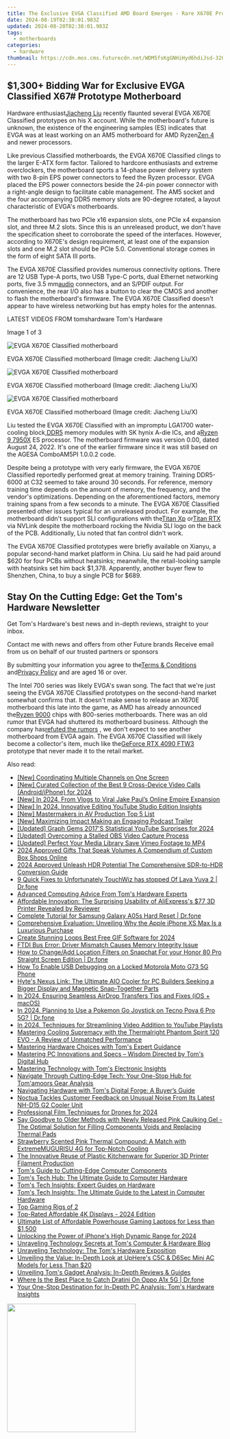 ```yaml
---
title: The Exclusive EVGA Classified AMD Board Emerges - Rare X670E Prototype Goes for Over 1K!
date: 2024-08-19T02:38:01.983Z
updated: 2024-08-20T02:38:01.983Z
tags:
  - motherboards
categories:
  - hardware
thumbnail: https://cdn.mos.cms.futurecdn.net/WDM5fsKgGNHiHyd6hdiJsd-320-80.jpg
---
```


## $1,300+ Bidding War for Exclusive EVGA Classified X67# Prototype Motherboard

Hardware enthusiast[Jiacheng Liu](https://x.com/unnatural%5F%5Flog/status/1797557595160637539) recently flaunted several EVGA X670E Classified prototypes on his X account. While the motherboard's future is unknown, the existence of the engineering samples (ES) indicates that EVGA was at least working on an AM5 motherboard for AMD Ryzen[Zen 4](https://tools.techidaily.com) and newer processors.

 Like previous Classified motherboards, the EVGA X670E Classified clings to the larger E-ATX form factor. Tailored to hardcore enthusiasts and extreme overclockers, the motherboard sports a 14-phase power delivery system with two 8-pin EPS power connectors to feed the Ryzen processor. EVGA placed the EPS power connectors beside the 24-pin power connector with a right-angle design to facilitate cable management. The AM5 socket and the four accompanying DDR5 memory slots are 90-degree rotated, a layout characteristic of EVGA's motherboards.

 The motherboard has two PCIe x16 expansion slots, one PCIe x4 expansion slot, and three M.2 slots. Since this is an unreleased product, we don't have the specification sheet to corroborate the speed of the interfaces. However, according to X670E's design requirement, at least one of the expansion slots and one M.2 slot should be PCIe 5.0\. Conventional storage comes in the form of eight SATA III ports.

 The EVGA X670E Classified provides numerous connectivity options. There are 12 USB Type-A ports, two USB Type-C ports, dual Ethernet networking ports, five 3.5 mm[audio](https://tools.techidaily.com) connectors, and an S/PDIF output. For convenience, the rear I/O also has a button to clear the CMOS and another to flash the motherboard's firmware. The EVGA X670E Classified doesn't appear to have wireless networking but has empty holes for the antennas.

 LATEST VIDEOS FROM tomshardware Tom's Hardware

 Image 1 of 3

![EVGA X670E Classified motherboard](https://vanilla.futurecdn.net/cyclingnews/media/img/missing-image.svg)

 EVGA X670E Classified motherboard  (Image credit: Jiacheng Liu/X)

![EVGA X670E Classified motherboard](https://vanilla.futurecdn.net/cyclingnews/media/img/missing-image.svg)

 EVGA X670E Classified motherboard  (Image credit: Jiacheng Liu/X)

![EVGA X670E Classified motherboard](https://vanilla.futurecdn.net/cyclingnews/media/img/missing-image.svg)

 EVGA X670E Classified motherboard  (Image credit: Jiacheng Liu/X)

 Liu tested the EVGA X670E Classified with an impromptu LGA1700 water-cooling block,[DDR5](https://tools.techidaily.com) memory modules with SK hynix A-die ICs, and a[Ryzen 9 7950X](https://tools.techidaily.com) ES processor. The motherboard firmware was version 0.00, dated August 24, 2022\. It's one of the earlier firmware since it was still based on the AGESA ComboAM5PI 1.0.0.2 code.

 Despite being a prototype with very early firmware, the EVGA X670E Classified reportedly performed great at memory training. Training DDR5-6000 at C32 seemed to take around 30 seconds. For reference, memory training time depends on the amount of memory, the frequency, and the vendor's optimizations. Depending on the aforementioned factors, memory training spans from a few seconds to a minute. The EVGA X670E Classified presented other issues typical for an unreleased product. For example, the motherboard didn't support SLI configurations with the[Titan Xp](https://tools.techidaily.com) or[Titan RTX](https://tools.techidaily.com) via NVLink despite the motherboard rocking the Nvidia SLI logo on the back of the PCB. Additionally, Liu noted that fan control didn't work.

 The EVGA X670E Classified prototypes were briefly available on Xianyu, a popular second-hand market platform in China. Liu said he had paid around $620 for four PCBs without heatsinks; meanwhile, the retail-looking sample with heatsinks set him back $1,378\. Apparently, another buyer flew to Shenzhen, China, to buy a single PCB for $689.

## Stay On the Cutting Edge: Get the Tom's Hardware Newsletter

 Get Tom's Hardware's best news and in-depth reviews, straight to your inbox.

 Contact me with news and offers from other Future brands  Receive email from us on behalf of our trusted partners or sponsors

 By submitting your information you agree to the[Terms & Conditions](https://futureplc.com/terms-conditions/) and[Privacy Policy](https://futureplc.com/privacy-policy/) and are aged 16 or over.

 The Intel 700 series was likely EVGA's swan song. The fact that we're just seeing the EVGA X670E Classified prototypes on the second-hand market somewhat confirms that. It doesn't make sense to release an X670E motherboard this late into the game, as AMD has already announced the[Ryzen 9000](https://tools.techidaily.com) chips with 800-series motherboards. There was an old rumor that EVGA had shuttered its motherboard business. Although the company has[refuted the rumors](https://tools.techidaily.com) , we don't expect to see another motherboard from EVGA again. The EVGA X670E Classified will likely become a collector's item, much like the[GeForce RTX 4090 FTW3](https://tools.techidaily.com) prototype that never made it to the retail market.

<ins class="adsbygoogle"
     style="display:block"
     data-ad-format="autorelaxed"
     data-ad-client="ca-pub-7571918770474297"
     data-ad-slot="1223367746"></ins>



<ins class="adsbygoogle"
     style="display:block"
     data-ad-client="ca-pub-7571918770474297"
     data-ad-slot="8358498916"
     data-ad-format="auto"
     data-full-width-responsive="true"></ins>

<span class="atpl-alsoreadstyle">Also read:</span>
<div><ul>
<li><a href="https://youtube-zero.techidaily.com/oordinating-multiple-channels-on-one-screen/"><u>[New] Coordinating Multiple Channels on One Screen</u></a></li>
<li><a href="https://screen-video-capture.techidaily.com/new-curated-collection-of-the-best-9-cross-device-video-calls-androidiphone-for-2024/"><u>[New] Curated Collection of the Best 9 Cross-Device Video Calls (Android/iPhone) for 2024</u></a></li>
<li><a href="https://eaxpv-info.techidaily.com/new-in-2024-from-vlogs-to-viral-jake-pauls-online-empire-expansion/"><u>[New] In 2024, From Vlogs to Viral  Jake Paul’s Online Empire Expansion</u></a></li>
<li><a href="https://youtube-blog.techidaily.com/n-2024-innovative-editing-youtube-studio-edition-insights/"><u>[New] In 2024, Innovative Editing  YouTube Studio Edition Insights</u></a></li>
<li><a href="https://extra-skills.techidaily.com/new-mastermakers-in-av-production-top-5-list/"><u>[New] Mastermakers in AV Production  Top 5 List</u></a></li>
<li><a href="https://extra-approaches.techidaily.com/new-maximizing-impact-making-an-engaging-podcast-trailer/"><u>[New] Maximizing Impact  Making an Engaging Podcast Trailer</u></a></li>
<li><a href="https://eaxpv-info.techidaily.com/updated-graph-gems-2017s-statistical-youtube-surprises-for-2024/"><u>[Updated] Graph Gems  2017'S Statistical YouTube Surprises for 2024</u></a></li>
<li><a href="https://screen-mirroring-recording.techidaily.com/updated-overcoming-a-stalled-obs-video-capture-process/"><u>[Updated] Overcoming a Stalled OBS Video Capture Process</u></a></li>
<li><a href="https://vimeo-videos.techidaily.com/updated-perfect-your-media-library-save-vimeo-footage-to-mp4/"><u>[Updated] Perfect Your Media Library  Save Vimeo Footage to MP4</u></a></li>
<li><a href="https://some-techniques.techidaily.com/2024-approved-gifts-that-speak-volumes-a-compendium-of-custom-box-shops-online/"><u>2024 Approved  Gifts That Speak Volumes  A Compendium of Custom Box Shops Online</u></a></li>
<li><a href="https://fox-direct.techidaily.com/2024-approved-unleash-hdr-potential-the-comprehensive-sdr-to-hdr-conversion-guide/"><u>2024 Approved  Unleash HDR Potential  The Comprehensive SDR-to-HDR Conversion Guide</u></a></li>
<li><a href="https://howto.techidaily.com/9-quick-fixes-to-unfortunately-touchwiz-has-stopped-of-lava-yuva-2-drfone-by-drfone-fix-android-problems-fix-android-problems/"><u>9 Quick Fixes to Unfortunately TouchWiz has stopped Of Lava Yuva 2 | Dr.fone</u></a></li>
<li><a href="https://hardware-tips.techidaily.com/advanced-computing-advice-from-toms-hardware-experts/"><u>Advanced Computing Advice From Tom's Hardware Experts</u></a></li>
<li><a href="https://hardware-tips.techidaily.com/affordable-innovation-the-surprising-usability-of-aliexpresss-77-3d-printer-revealed-by-reviewer/"><u>Affordable Innovation: The Surprising Usability of AliExpress's $77 3D Printer Revealed by Reviewer</u></a></li>
<li><a href="https://techidaily.com/complete-tutorial-for-samsung-galaxy-a05s-hard-reset-drfone-by-drfone-reset-android-reset-android/"><u>Complete Tutorial for Samsung Galaxy A05s Hard Reset | Dr.fone</u></a></li>
<li><a href="https://buynow-help.techidaily.com/comprehensive-evaluation-unveiling-why-the-apple-iphone-xs-max-is-a-luxurious-purchase/"><u>Comprehensive Evaluation: Unveiling Why the Apple iPhone XS Max Is a Luxurious Purchase</u></a></li>
<li><a href="https://ai-vdieo-software.techidaily.com/create-stunning-loops-best-free-gif-software-for-2024/"><u>Create Stunning Loops Best Free GIF Software for 2024</u></a></li>
<li><a href="https://win-howtos.techidaily.com/ftdi-bus-error-driver-mismatch-causes-memory-integrity-issue/"><u>FTDI Bus Error: Driver Mismatch Causes Memory Integrity Issue</u></a></li>
<li><a href="https://review-topics.techidaily.com/how-to-changeadd-location-filters-on-snapchat-for-your-honor-80-pro-straight-screen-edition-drfone-by-drfone-virtual-android/"><u>How to Change/Add Location Filters on Snapchat For your Honor 80 Pro Straight Screen Edition | Dr.fone</u></a></li>
<li><a href="https://android-unlock.techidaily.com/how-to-enable-usb-debugging-on-a-locked-motorola-moto-g73-5g-phone-by-drfone-android/"><u>How To Enable USB Debugging on a Locked Motorola Moto G73 5G Phone</u></a></li>
<li><a href="https://hardware-tips.techidaily.com/1723175687793-hytes-nexus-link-the-ultimate-aio-cooler-for-pc-builders-seeking-a-bigger-display-and-magnetic-snap-together-parts/"><u>Hyte's Nexus Link: The Ultimate AIO Cooler for PC Builders Seeking a Bigger Display and Magnetic Snap-Together Parts</u></a></li>
<li><a href="https://article-helps.techidaily.com/in-2024-ensuring-seamless-airdrop-transfers-tips-and-fixes-ios-plus-macos/"><u>In 2024, Ensuring Seamless AirDrop Transfers  Tips and Fixes (iOS + macOS)</u></a></li>
<li><a href="https://pokemon-go-android.techidaily.com/in-2024-planning-to-use-a-pokemon-go-joystick-on-tecno-pova-6-pro-5g-drfone-by-drfone-virtual-android/"><u>In 2024, Planning to Use a Pokemon Go Joystick on Tecno Pova 6 Pro 5G? | Dr.fone</u></a></li>
<li><a href="https://some-skills.techidaily.com/in-2024-techniques-for-streamlining-video-addition-to-youtube-playlists/"><u>In 2024, Techniques for Streamlining Video Addition to YouTube Playlists</u></a></li>
<li><a href="https://hardware-tips.techidaily.com/mastering-cooling-supremacy-with-the-thermalright-phantom-spirit-120-evo-a-review-of-unmatched-performance/"><u>Mastering Cooling Supremacy with the Thermalright Phantom Spirit 120 EVO - A Review of Unmatched Performance</u></a></li>
<li><a href="https://hardware-tips.techidaily.com/mastering-hardware-choices-with-toms-expert-guidance/"><u>Mastering Hardware Choices with Tom's Expert Guidance</u></a></li>
<li><a href="https://hardware-tips.techidaily.com/mastering-pc-innovations-and-specs-wisdom-directed-by-toms-digital-hub/"><u>Mastering PC Innovations and Specs – Wisdom Directed by Tom's Digital Hub</u></a></li>
<li><a href="https://hardware-tips.techidaily.com/mastering-technology-with-toms-electronic-insights/"><u>Mastering Technology with Tom's Electronic Insights</u></a></li>
<li><a href="https://hardware-tips.techidaily.com/navigate-through-cutting-edge-tech-your-one-stop-hub-for-tomamoors-gear-analysis/"><u>Navigate Through Cutting-Edge Tech: Your One-Stop Hub for Tom'amoors Gear Analysis</u></a></li>
<li><a href="https://hardware-tips.techidaily.com/navigating-hardware-with-toms-digital-forge-a-buyers-guide/"><u>Navigating Hardware with Tom's Digital Forge: A Buyer’s Guide</u></a></li>
<li><a href="https://hardware-tips.techidaily.com/noctua-tackles-customer-feedback-on-unusual-noise-from-its-latest-nh-d15-g2-cooler-unit/"><u>Noctua Tackles Customer Feedback on Unusual Noise From Its Latest NH-D15 G2 Cooler Unit</u></a></li>
<li><a href="https://extra-support.techidaily.com/professional-film-techniques-for-drones-for-2024/"><u>Professional Film Techniques for Drones for 2024</u></a></li>
<li><a href="https://hardware-tips.techidaily.com/say-goodbye-to-older-methods-with-newly-released-pink-caulking-gel-the-optimal-solution-for-filling-components-voids-and-replacing-thermal-pads/"><u>Say Goodbye to Older Methods with Newly Released Pink Caulking Gel - The Optimal Solution for Filling Components Voids and Replacing Thermal Pads</u></a></li>
<li><a href="https://hardware-tips.techidaily.com/strawberry-scented-pink-thermal-compound-a-match-with-extrememugurisu-4g-for-top-notch-cooling/"><u>Strawberry Scented Pink Thermal Compound: A Match with ExtremeMUGURISU 4G for Top-Notch Cooling</u></a></li>
<li><a href="https://hardware-tips.techidaily.com/the-innovative-reuse-of-plastic-kitchenware-for-superior-3d-printer-filament-production/"><u>The Innovative Reuse of Plastic Kitchenware for Superior 3D Printer Filament Production</u></a></li>
<li><a href="https://hardware-tips.techidaily.com/toms-guide-to-cutting-edge-computer-components/"><u>Tom's Guide to Cutting-Edge Computer Components</u></a></li>
<li><a href="https://hardware-tips.techidaily.com/toms-tech-hub-the-ultimate-guide-to-computer-hardware/"><u>Tom's Tech Hub: The Ultimate Guide to Computer Hardware</u></a></li>
<li><a href="https://hardware-tips.techidaily.com/toms-tech-insights-expert-guides-on-hardware/"><u>Tom's Tech Insights: Expert Guides on Hardware</u></a></li>
<li><a href="https://hardware-tips.techidaily.com/toms-tech-insights-the-ultimate-guide-to-the-latest-in-computer-hardware/"><u>Tom's Tech Insights: The Ultimate Guide to the Latest in Computer Hardware</u></a></li>
<li><a href="https://hardware-tips.techidaily.com/top-gaming-rigs-of-2/"><u>Top Gaming Rigs of 2</u></a></li>
<li><a href="https://hardware-tips.techidaily.com/top-rated-affordable-4k-displays-2024-edition/"><u>Top-Rated Affordable 4K Displays - 2024 Edition</u></a></li>
<li><a href="https://hardware-tips.techidaily.com/ultimate-list-of-affordable-powerhouse-gaming-laptops-for-less-than-1500/"><u>Ultimate List of Affordable Powerhouse Gaming Laptops for Less than $1,500</u></a></li>
<li><a href="https://some-approaches.techidaily.com/unlocking-the-power-of-iphones-high-dynamic-range-for-2024/"><u>Unlocking the Power of iPhone's High Dynamic Range for 2024</u></a></li>
<li><a href="https://hardware-tips.techidaily.com/unraveling-technology-secrets-at-toms-computer-and-hardware-blog/"><u>Unraveling Technology Secrets at Tom's Computer & Hardware Blog</u></a></li>
<li><a href="https://hardware-tips.techidaily.com/unraveling-technology-the-toms-hardware-exposition/"><u>Unraveling Technology: The Tom's Hardware Exposition</u></a></li>
<li><a href="https://hardware-tips.techidaily.com/unveiling-the-value-in-depth-look-at-upheres-c5c-and-d6sec-mini-ac-models-for-less-than-20/"><u>Unveiling the Value: In-Depth Look at UpHere's C5C & D6Sec Mini AC Models for Less Than $20</u></a></li>
<li><a href="https://hardware-tips.techidaily.com/unveiling-toms-gadget-analysis-in-depth-reviews-and-guides/"><u>Unveiling Tom's Gadget Analysis: In-Depth Reviews & Guides</u></a></li>
<li><a href="https://android-pokemon-go.techidaily.com/where-is-the-best-place-to-catch-dratini-on-oppo-a1x-5g-drfone-by-drfone-virtual-android/"><u>Where Is the Best Place to Catch Dratini On Oppo A1x 5G | Dr.fone</u></a></li>
<li><a href="https://hardware-tips.techidaily.com/your-one-stop-destination-for-in-depth-pc-analysis-toms-hardware-insights/"><u>Your One-Stop Destination for In-Depth PC Analysis: Tom's Hardware Insights</u></a></li>
</ul></div>

<!-- affiliate ads begin -->
<a href="https://coinrule.sjv.io/c/5597632/1958374/18409" target="_top" id="1958374"><img src="//a.impactradius-go.com/display-ad/18409-1958374" border="0" alt="" width="300" height="300"/></a><img height="0" width="0" src="https://imp.pxf.io/i/5597632/1958374/18409" style="position:absolute;visibility:hidden;" border="0" />
<!-- affiliate ads end -->